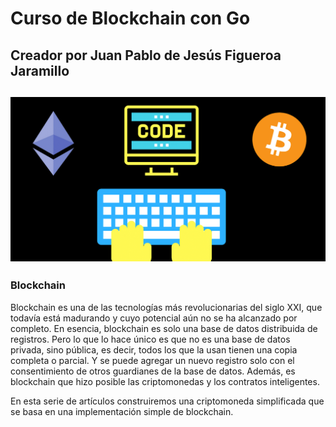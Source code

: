 # Curso de Blockchain con Go

## Creador por Juan Pablo de Jesús Figueroa Jaramillo

## ![alt text](https://github.com/JuanPablo-Hack/Blockchain-con-Golang/blob/master/imagenes/Blockchain.png "Cover")

### Blockchain

Blockchain es una de las tecnologías más revolucionarias del siglo XXI, que todavía está madurando y cuyo potencial aún no se ha alcanzado por completo. En esencia, blockchain es solo una base de datos distribuida de registros. Pero lo que lo hace único es que no es una base de datos privada, sino pública, es decir, todos los que la usan tienen una copia completa o parcial. Y se puede agregar un nuevo registro solo con el consentimiento de otros guardianes de la base de datos. Además, es blockchain que hizo posible las criptomonedas y los contratos inteligentes.

En esta serie de artículos construiremos una criptomoneda simplificada que se basa en una implementación simple de blockchain.


